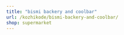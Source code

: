 ```yaml
---
title: "bismi backery and coolbar"
url: /kozhikode/bismi-backery-and-coolbar/
shop: supermarket
---
```

